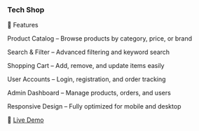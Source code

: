 ### Tech Shop 
🚀 Features

Product Catalog – Browse products by category, price, or brand

Search & Filter – Advanced filtering and keyword search

Shopping Cart – Add, remove, and update items easily

User Accounts – Login, registration, and order tracking

Admin Dashboard – Manage products, orders, and users

Responsive Design – Fully optimized for mobile and desktop

🚀 [Live Demo](https://techshop-alpha.vercel.app/)
